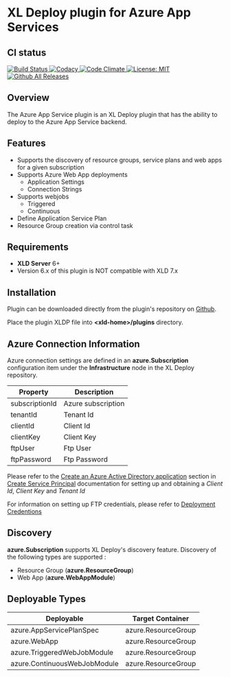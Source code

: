 # XL Deploy plugin for Azure App Services #

## CI status ##

[![Build Status][xld-azure-app-services-plugin-travis-image] ][xld-azure-app-services-plugin-travis-url]
[![Codacy][xld-azure-app-services-plugin-codacy-image] ][xld-azure-app-services-plugin-codacy-url]
[![Code Climate][xld-azure-app-services-plugin-code-climate-image] ][xld-azure-app-services-plugin-code-climate-url]
[![License: MIT][xld-azure-app-services-plugin-license-image] ][xld-azure-app-services-plugin-license-url]
[![Github All Releases][xld-azure-app-services-plugin-downloads-image] ]()


[xld-azure-app-services-plugin-travis-image]: https://travis-ci.org/xebialabs-community/xld-azure-app-services-plugin.svg?branch=master
[xld-azure-app-services-plugin-travis-url]: https://travis-ci.org/xebialabs-community/xld-azure-app-services-plugin
[xld-azure-app-services-plugin-codacy-image]: https://api.codacy.com/project/badge/Grade/dac4a5ff98784e8487216b7d3f26761a
[xld-azure-app-services-plugin-codacy-url]: https://www.codacy.com/app/joris-dewinne/xld-azure-app-services-plugin
[xld-azure-app-services-plugin-code-climate-image]: https://codeclimate.com/github/xebialabs-community/xld-azure-app-services-plugin/badges/gpa.svg
[xld-azure-app-services-plugin-code-climate-url]: https://codeclimate.com/github/xebialabs-community/xld-azure-app-services-plugin
[xld-azure-app-services-plugin-license-image]: https://img.shields.io/badge/License-MIT-yellow.svg
[xld-azure-app-services-plugin-license-url]: https://opensource.org/licenses/MIT
[xld-azure-app-services-plugin-downloads-image]: https://img.shields.io/github/downloads/xebialabs-community/xld-azure-app-services-plugin/total.svg


## Overview ##

The Azure App Service plugin is an XL Deploy plugin that has the ability to deploy to the Azure App Service backend. 

## Features ##

* Supports the discovery of resource groups, service plans and web apps for a given subscription
* Supports Azure Web App deployments
	* Application Settings
	* Connection Strings
* Supports webjobs
	* Triggered
	* Continuous
* Define Application Service Plan
* Resource Group creation via control task


## Requirements ##

* **XLD Server** 6+
* Version 6.x of this plugin is NOT compatible with XLD 7.x
		

## Installation ##

Plugin can be downloaded directly from the plugin's repository on [Github](https://github.com/xebialabs-community/xld-azure-app-services-plugin/releases).

Place the plugin XLDP file into __&lt;xld-home&gt;/plugins__ directory.

## Azure Connection Information ##

Azure connection settings are defined in an __azure.Subscription__ configuration item under the **Infrastructure** node in the XL Deploy repository.

| Property | Description |
| -------- | ----------- |
| subscriptionId   | Azure subscription |
| tenantId | Tenant Id |
| clientId | Client Id |
| clientKey | Client Key |
| ftpUser | Ftp User |
| ftpPassword | Ftp Password |


Please refer to the [Create an Azure Active Directory application](https://docs.microsoft.com/en-us/azure/azure-resource-manager/resource-group-create-service-principal-portal#create-an-azure-active-directory-application)  section in [Create Service Principal](https://docs.microsoft.com/en-us/azure/azure-resource-manager/resource-group-create-service-principal-portal
) documentation for setting up and obtaining a *Client Id*, *Client Key* and *Tenant Id*

For information on setting up FTP credentials, please refer to [Deployment Credentions](https://github.com/projectkudu/kudu/wiki/Deployment-credentials)


## Discovery ##

__azure.Subscription__ supports XL Deploy's discovery feature. Discovery of the following types are supported :

* Resource Group (__azure.ResourceGroup__)
* Web App (__azure.WebAppModule__)



## Deployable Types ##

| Deployable | Target Container |
| -------- | ----------- | 
| azure.AppServicePlanSpec   | azure.ResourceGroup | 
| azure.WebApp   | azure.ResourceGroup | 
| azure.TriggeredWebJobModule   | azure.ResourceGroup | 
| azure.ContinuousWebJobModule   | azure.ResourceGroup | 





